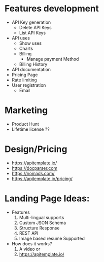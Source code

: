 # Features development
* API Key generation
  * Delete API Keys
  * List API Keys
* API uses
  * Show uses
  * Charts
  * Billing
    * Manage payment Method
  * Billing History
* API documentation
* Pricing Page
* Rate limiting
* User registration
  * Email

# Marketing
* Product Hunt
* Lifetime license ?? 


# Design/Pricing
* https://apitemplate.io/
* https://docparser.com
* https://nomads.com/
* https://apitemplate.io/pricing/

# Landing Page Ideas:
* Features
  1. Multi-lingual supports
  2. Custom JSON Schema
  3. Structure Response
  4. REST API
  5. Image based resume Supported
* How does it works?
  1. A video or
  2. https://apitemplate.io/
